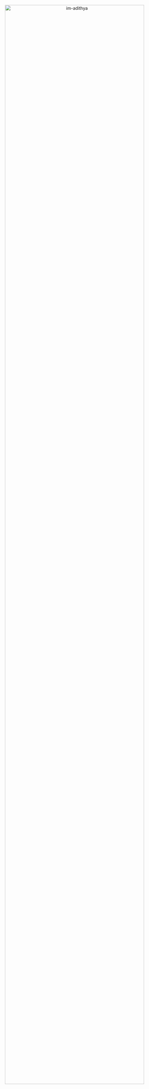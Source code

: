 <p align="center">
    <img src="https://github-readme-stats.vercel.app/api?username=im-adithya&show_icons=true&theme=buefy" alt="im-adithya" width="95%"/>
</p>
